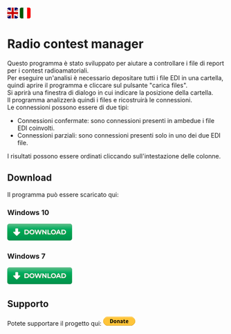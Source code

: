 [![Eng](https://github.com/MarcusMclan/storage/blob/main/buttons/Eng.png)](https://github.com/MarcusMclan/radio-contest-manager/blob/main/README.md)
[![Ita](https://github.com/MarcusMclan/storage/blob/main/buttons/Ita.png)](https://github.com/MarcusMclan/radio-contest-manager/blob/main/README_ita.md)

# Radio contest manager
Questo programma è stato sviluppato per aiutare a controllare i file di report per i contest radioamatoriali.<br/>
Per eseguire un'analisi è necessario depositare tutti i file EDI in una cartella, quindi aprire il programma e cliccare sul pulsante "carica files".<br/>
Si aprirà una finestra di dialogo in cui indicare la posizione della cartella.<br/>
Il programma analizzerà quindi i files e ricostruirà le connessioni.<br/>
Le connessioni possono essere di due tipi:
 - Connessioni confermate: sono connessioni presenti in ambedue i file EDI coinvolti.
 - Connessioni parziali: sono connessioni presenti solo in uno dei due EDI file.

I risultati possono essere ordinati cliccando sull'intestazione delle colonne.

## Download
Il programma può essere scaricato qui:

### Windows 10
[![Download](https://github.com/MarcusMclan/storage/blob/main/buttons/download_52px.png)](https://github.com/MarcusMclan/radio-contest-manager/archive/refs/tags/v1.0.zip)

### Windows 7
[![Download](https://github.com/MarcusMclan/storage/blob/main/buttons/download_52px.png)](https://github.com/MarcusMclan/radio-contest-manager/releases/download/v1.0-win7/Radio_Contest_Manager_Win7.zip)

## Supporto
Potete supportare il progetto qui: [![Download](https://github.com/MarcusMclan/storage/blob/main/buttons/donate.png)](https://www.paypal.com/donate/?business=UFSZ3KAGRC7ZY&no_recurring=0&currency_code=EUR)

